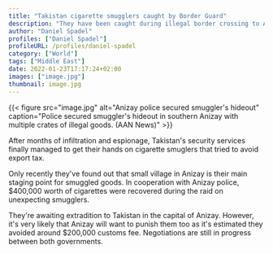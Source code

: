 ```yaml
---
title: "Takistan cigarette smugglers caught by Border Guard"
description: "They have been caught during illegal border crossing to Anizay."
author: "Daniel Spadel"
profiles: ["Daniel Spadel"]
profileURL: /profiles/daniel-spadel
category: ["World"]
tags: ["Middle East"]
date: 2022-01-23T17:17:24+02:00
images: ["image.jpg"]
thumbnail: image.jpg
---
```


{{< figure src="image.jpg" alt="Anizay police secured smuggler's hideout" caption="Police secured smuggler's hideout in southern Anizay with multiple crates of illegal goods. (AAN News)" >}}

After months of infiltration and espionage, Takistan's security services finally managed to get their hands on cigarette smuglers that tried to avoid export tax.

Only recently they've found out that small village in Anizay is their main staging point for smuggled goods. In cooperation with Anizay police, $400,000 worth of cigarettes were recovered during the raid on unexpecting smugglers.

They're awaiting extradition to Takistan in the capital of Anizay. However, it's very likely that Anizay will want to punish them too as it's estimated they avoided around $200,000 customs fee. Negotiations are still in progress between both governments.
